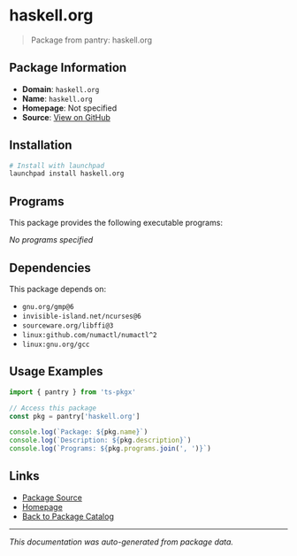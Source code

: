 # haskell.org

> Package from pantry: haskell.org

## Package Information

- **Domain**: `haskell.org`
- **Name**: `haskell.org`
- **Homepage**: Not specified
- **Source**: [View on GitHub](https://github.com/pkgxdev/pantry/tree/main/projects/haskell.org/package.yml)

## Installation

```bash
# Install with launchpad
launchpad install haskell.org
```

## Programs

This package provides the following executable programs:

*No programs specified*

## Dependencies

This package depends on:

- `gnu.org/gmp@6`
- `invisible-island.net/ncurses@6`
- `sourceware.org/libffi@3`
- `linux:github.com/numactl/numactl^2`
- `linux:gnu.org/gcc`

## Usage Examples

```typescript
import { pantry } from 'ts-pkgx'

// Access this package
const pkg = pantry['haskell.org']

console.log(`Package: ${pkg.name}`)
console.log(`Description: ${pkg.description}`)
console.log(`Programs: ${pkg.programs.join(', ')}`)
```

## Links

- [Package Source](https://github.com/pkgxdev/pantry/tree/main/projects/haskell.org/package.yml)
- [Homepage](#)
- [Back to Package Catalog](../../package-catalog.md)

---

*This documentation was auto-generated from package data.*
